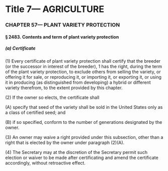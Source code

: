 
# Title 7— AGRICULTURE
### CHAPTER 57— PLANT VARIETY PROTECTION
#### § 2483. Contents and term of plant variety protection
##### (a) Certificate

(1) Every certificate of plant variety protection shall certify that the breeder (or the successor in interest of the breeder), 1 has the right, during the term of the plant variety protection, to exclude others from selling the variety, or offering it for sale, or reproducing it, or importing it, or exporting it, or using it in producing (as distinguished from developing) a hybrid or different variety therefrom, to the extent provided by this chapter.

(2) If the owner so elects, the certificate shall

(A) specify that seed of the variety shall be sold in the United States only as a class of certified seed; and

(B) if so specified, conform to the number of generations designated by the owner.

(3) An owner may waive a right provided under this subsection, other than a right that is elected by the owner under paragraph (2)(A).

(4) The Secretary may at the discretion of the Secretary permit such election or waiver to be made after certificating and amend the certificate accordingly, without retroactive effect.
